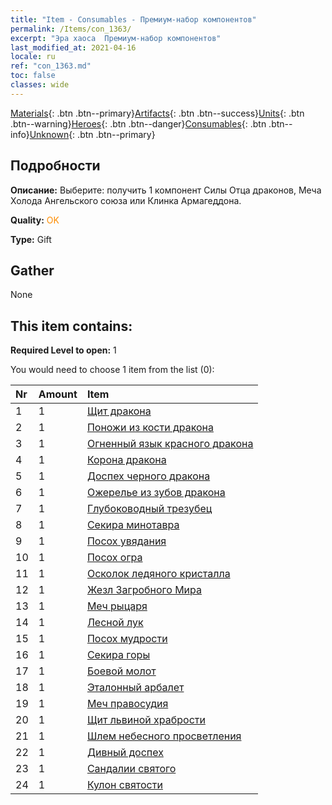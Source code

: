 ```yaml
---
title: "Item - Consumables - Премиум-набор компонентов"
permalink: /Items/con_1363/
excerpt: "Эра хаоса  Премиум-набор компонентов"
last_modified_at: 2021-04-16
locale: ru
ref: "con_1363.md"
toc: false
classes: wide
---
```

 [Materials](/ru/Items/){: .btn .btn--primary}[Artifacts](/ru/Items/Artifacts/){: .btn .btn--success}[Units](/ru/Items/Units/){: .btn .btn--warning}[Heroes](/ru/Items/Heroes/){: .btn .btn--danger}[Consumables](/ru/Items/Consumables/){: .btn .btn--info}[Unknown](/ru/Items/Unknown/){: .btn .btn--primary}

## Подробности
 **Описание:** Выберите: получить 1 компонент Силы Отца драконов, Меча Холода Ангельского союза или Клинка Армагеддона.

 **Quality:** <span style="color: #FF8C00">OK</span>

 **Type:** Gift

## Gather

  None

## This item contains:

 **Required Level to open:** 1

 You would need to choose 1 item from the list (0):

  | Nr | Amount |     Item    |
  |:---|:-------|:------------|
  | 1 | 1 | [Щит дракона](/ru/Items/art_144/) |  | 
  | 2 | 1 | [Поножи из кости дракона](/ru/Items/art_145/) |  | 
  | 3 | 1 | [Огненный язык красного дракона](/ru/Items/art_146/) |  | 
  | 4 | 1 | [Корона дракона](/ru/Items/art_147/) |  | 
  | 5 | 1 | [Доспех черного дракона](/ru/Items/art_148/) |  | 
  | 6 | 1 | [Ожерелье из зубов дракона](/ru/Items/art_149/) |  | 
  | 7 | 1 | [Глубоководный трезубец](/ru/Items/art_160/) |  | 
  | 8 | 1 | [Секира минотавра](/ru/Items/art_161/) |  | 
  | 9 | 1 | [Посох увядания](/ru/Items/art_162/) |  | 
  | 10 | 1 | [Посох огра](/ru/Items/art_163/) |  | 
  | 11 | 1 | [Осколок ледяного кристалла](/ru/Items/art_164/) |  | 
  | 12 | 1 | [Жезл Загробного Мира](/ru/Items/art_165/) |  | 
  | 13 | 1 | [Меч рыцаря](/ru/Items/art_166/) |  | 
  | 14 | 1 | [Лесной лук](/ru/Items/art_167/) |  | 
  | 15 | 1 | [Посох мудрости](/ru/Items/art_168/) |  | 
  | 16 | 1 | [Секира горы](/ru/Items/art_169/) |  | 
  | 17 | 1 | [Боевой молот](/ru/Items/art_170/) |  | 
  | 18 | 1 | [Эталонный арбалет](/ru/Items/art_171/) |  | 
  | 19 | 1 | [Меч правосудия](/ru/Items/art_150/) |  | 
  | 20 | 1 | [Щит львиной храбрости](/ru/Items/art_151/) |  | 
  | 21 | 1 | [Шлем небесного просветления](/ru/Items/art_152/) |  | 
  | 22 | 1 | [Дивный доспех](/ru/Items/art_153/) |  | 
  | 23 | 1 | [Сандалии святого](/ru/Items/art_154/) |  | 
  | 24 | 1 | [Кулон святости](/ru/Items/art_155/) |  | 
